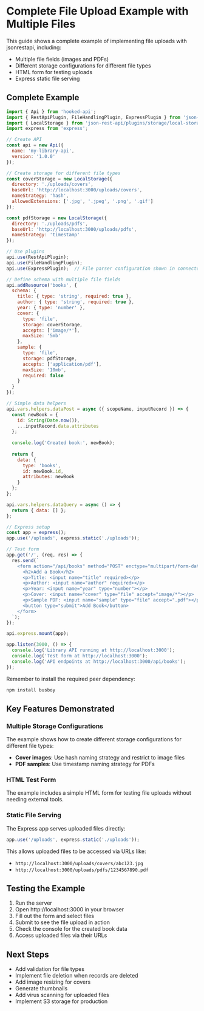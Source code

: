 # Complete File Upload Example with Multiple Files

This guide shows a complete example of implementing file uploads with jsonrestapi, including:
- Multiple file fields (images and PDFs)
- Different storage configurations for different file types
- HTML form for testing uploads
- Express static file serving

## Complete Example

```javascript
import { Api } from 'hooked-api';
import { RestApiPlugin, FileHandlingPlugin, ExpressPlugin } from 'json-rest-api';
import { LocalStorage } from 'json-rest-api/plugins/storage/local-storage.js';
import express from 'express';

// Create API
const api = new Api({
  name: 'my-library-api',
  version: '1.0.0'
});

// Create storage for different file types
const coverStorage = new LocalStorage({
  directory: './uploads/covers',
  baseUrl: 'http://localhost:3000/uploads/covers',
  nameStrategy: 'hash',
  allowedExtensions: ['.jpg', '.jpeg', '.png', '.gif']
});

const pdfStorage = new LocalStorage({
  directory: './uploads/pdfs',
  baseUrl: 'http://localhost:3000/uploads/pdfs',
  nameStrategy: 'timestamp'
});

// Use plugins
api.use(RestApiPlugin);
api.use(FileHandlingPlugin);
api.use(ExpressPlugin);  // File parser configuration shown in connector plugins section

// Define schema with multiple file fields
api.addResource('books', {
  schema: {
    title: { type: 'string', required: true },
    author: { type: 'string', required: true },
    year: { type: 'number' },
    cover: {
      type: 'file',
      storage: coverStorage,
      accepts: ['image/*'],
      maxSize: '5mb'
    },
    sample: {
      type: 'file',
      storage: pdfStorage,
      accepts: ['application/pdf'],
      maxSize: '10mb',
      required: false
    }
  }
});

// Simple data helpers
api.vars.helpers.dataPost = async ({ scopeName, inputRecord }) => {
  const newBook = {
    id: String(Date.now()),
    ...inputRecord.data.attributes
  };
  
  console.log('Created book:', newBook);
  
  return {
    data: {
      type: 'books',
      id: newBook.id,
      attributes: newBook
    }
  };
};

api.vars.helpers.dataQuery = async () => {
  return { data: [] };
};

// Express setup
const app = express();
app.use('/uploads', express.static('./uploads'));

// Test form
app.get('/', (req, res) => {
  res.send(`
    <form action="/api/books" method="POST" enctype="multipart/form-data">
      <h2>Add a Book</h2>
      <p>Title: <input name="title" required></p>
      <p>Author: <input name="author" required></p>
      <p>Year: <input name="year" type="number"></p>
      <p>Cover: <input name="cover" type="file" accept="image/*"></p>
      <p>Sample PDF: <input name="sample" type="file" accept=".pdf"></p>
      <button type="submit">Add Book</button>
    </form>
  `);
});

api.express.mount(app);

app.listen(3000, () => {
  console.log('Library API running at http://localhost:3000');
  console.log('Test form at http://localhost:3000');
  console.log('API endpoints at http://localhost:3000/api/books');
});
```

Remember to install the required peer dependency:

```bash
npm install busboy
```

## Key Features Demonstrated

### Multiple Storage Configurations

The example shows how to create different storage configurations for different file types:
- **Cover images**: Use hash naming strategy and restrict to image files
- **PDF samples**: Use timestamp naming strategy for PDFs

### HTML Test Form

The example includes a simple HTML form for testing file uploads without needing external tools.

### Static File Serving

The Express app serves uploaded files directly:
```javascript
app.use('/uploads', express.static('./uploads'));
```

This allows uploaded files to be accessed via URLs like:
- `http://localhost:3000/uploads/covers/abc123.jpg`
- `http://localhost:3000/uploads/pdfs/1234567890.pdf`

## Testing the Example

1. Run the server
2. Open http://localhost:3000 in your browser
3. Fill out the form and select files
4. Submit to see the file upload in action
5. Check the console for the created book data
6. Access uploaded files via their URLs

## Next Steps

- Add validation for file types
- Implement file deletion when records are deleted
- Add image resizing for covers
- Generate thumbnails
- Add virus scanning for uploaded files
- Implement S3 storage for production